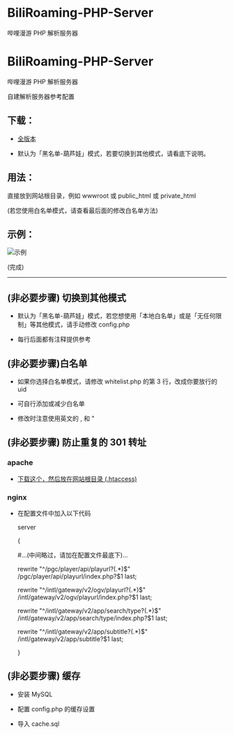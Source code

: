 # BiliRoaming-PHP-Server
哔哩漫游 PHP 解析服务器
# BiliRoaming-PHP-Server
哔哩漫游 PHP 解析服务器


自建解析服务器参考配置

## 下载：

* [全版本](https://github.com/david082321/BiliRoaming-PHP-Server/raw/main/Server_v2.2.zip)

* 默认为「黑名单-葫芦娃」模式，若要切换到其他模式，请看底下说明。


## 用法：

直接放到网站根目录，例如 wwwroot 或 public_html 或 private_html

(若您使用白名单模式，请查看最后面的修改白名单方法)

## 示例：

![示例](https://i.loli.net/2021/01/10/VwJ5D1GoRBbyfmq.jpg)


(完成)

------

## (非必要步骤) 切换到其他模式

* 默认为「黑名单-葫芦娃」模式，若您想使用「本地白名单」或是「无任何限制」等其他模式，请手动修改 config.php

* 每行后面都有注释提供参考

## (非必要步骤)白名单

* 如果你选择白名单模式，请修改 whitelist.php 的第 3 行，改成你要放行的 uid

* 可自行添加或减少白名单

* 修改时注意使用英文的 , 和 "

## (非必要步骤) 防止重复的 301 转址

### apache

* [下载这个，然后放在网站根目录 (.htaccess) ](https://github.com/david082321/BiliRoaming-PHP-Server/blob/main/.htaccess)

### nginx

* 在配置文件中加入以下代码

	server
  
	{
  
	#...(中间略过，请加在配置文件最底下)...
  
	rewrite "^/pgc/player/api/playurl?(.*)$" /pgc/player/api/playurl/index.php?$1 last;
  
	rewrite "^/intl/gateway/v2/ogv/playurl?(.*)$" /intl/gateway/v2/ogv/playurl/index.php?$1 last;
  
	rewrite "^/intl/gateway/v2/app/search/type?(.*)$" /intl/gateway/v2/app/search/type/index.php?$1 last;
  
	rewrite "^/intl/gateway/v2/app/subtitle?(.*)$" /intl/gateway/v2/app/subtitle?$1 last;
  
	}

## (非必要步骤) 缓存

* 安装 MySQL

* 配置 config.php 的缓存设置

* 导入 cache.sql

